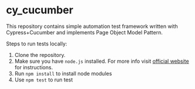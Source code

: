 # cy_cucumber
This repository contains simple automation test framework written with Cypress+Cucumber and implements Page Object Model Pattern.

Steps to run tests locally:
1. Clone the repository.
2. Make sure you have `node.js` installed. For more info visit [official website](https://nodejs.org/en/download) for instructions.
3. Run `npm install` to install node modules
4. Use `npm test` to run test
